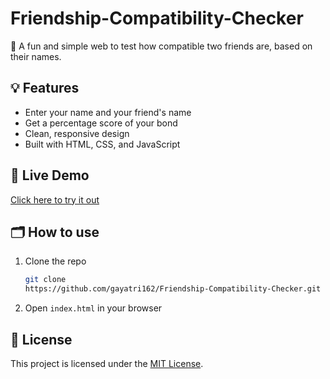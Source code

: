 # Friendship-Compatibility-Checker

🤝 A fun and simple web to test how compatible two friends are, based on their names.

## 💡 Features
- Enter your name and your friend's name
- Get a percentage score of your bond
- Clean, responsive design
- Built with HTML, CSS, and JavaScript

## 🚀 Live Demo

[Click here to try it out]()

## 🗂️ How to use

1. Clone the repo
   ```bash
   git clone
   https://github.com/gayatri162/Friendship-Compatibility-Checker.git
   
2. Open `index.html` in your browser

## 📄 License

This project is licensed under the [MIT License](LICENSE). 
